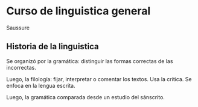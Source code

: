 # Curso de linguistica general

Saussure

## Historia de la linguistica

Se organizó por la gramática: distinguir las formas correctas de las incorrectas.

Luego, la filología: fijar, interpretar o comentar los textos. Usa la crítica.
Se enfoca en la lengua escrita.

Luego, la gramática comparada desde un estudio del sánscrito.

